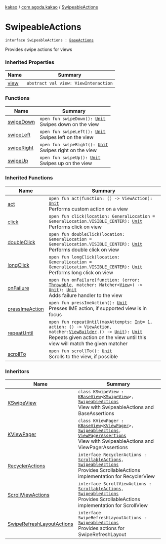 [kakao](../../index.md) / [com.agoda.kakao](../index.md) / [SwipeableActions](./index.md)

# SwipeableActions

`interface SwipeableActions : `[`BaseActions`](../-base-actions/index.md)

Provides swipe actions for views

### Inherited Properties

| Name | Summary |
|---|---|
| [view](../-base-actions/view.md) | `abstract val view: ViewInteraction` |

### Functions

| Name | Summary |
|---|---|
| [swipeDown](swipe-down.md) | `open fun swipeDown(): `[`Unit`](https://kotlinlang.org/api/latest/jvm/stdlib/kotlin/-unit/index.html)<br>Swipes down on the view |
| [swipeLeft](swipe-left.md) | `open fun swipeLeft(): `[`Unit`](https://kotlinlang.org/api/latest/jvm/stdlib/kotlin/-unit/index.html)<br>Swipes left on the view |
| [swipeRight](swipe-right.md) | `open fun swipeRight(): `[`Unit`](https://kotlinlang.org/api/latest/jvm/stdlib/kotlin/-unit/index.html)<br>Swipes right on the view |
| [swipeUp](swipe-up.md) | `open fun swipeUp(): `[`Unit`](https://kotlinlang.org/api/latest/jvm/stdlib/kotlin/-unit/index.html)<br>Swipes up on the view |

### Inherited Functions

| Name | Summary |
|---|---|
| [act](../-base-actions/act.md) | `open fun act(function: () -> ViewAction): `[`Unit`](https://kotlinlang.org/api/latest/jvm/stdlib/kotlin/-unit/index.html)<br>Performs custom action on a view |
| [click](../-base-actions/click.md) | `open fun click(location: GeneralLocation = GeneralLocation.VISIBLE_CENTER): `[`Unit`](https://kotlinlang.org/api/latest/jvm/stdlib/kotlin/-unit/index.html)<br>Performs click on view |
| [doubleClick](../-base-actions/double-click.md) | `open fun doubleClick(location: GeneralLocation = GeneralLocation.VISIBLE_CENTER): `[`Unit`](https://kotlinlang.org/api/latest/jvm/stdlib/kotlin/-unit/index.html)<br>Performs double click on view |
| [longClick](../-base-actions/long-click.md) | `open fun longClick(location: GeneralLocation = GeneralLocation.VISIBLE_CENTER): `[`Unit`](https://kotlinlang.org/api/latest/jvm/stdlib/kotlin/-unit/index.html)<br>Performs long click on view |
| [onFailure](../-base-actions/on-failure.md) | `open fun onFailure(function: (error: `[`Throwable`](https://kotlinlang.org/api/latest/jvm/stdlib/kotlin/-throwable/index.html)`, matcher: Matcher<`[`View`](https://developer.android.com/reference/android/view/View.html)`>) -> `[`Unit`](https://kotlinlang.org/api/latest/jvm/stdlib/kotlin/-unit/index.html)`): `[`Unit`](https://kotlinlang.org/api/latest/jvm/stdlib/kotlin/-unit/index.html)<br>Adds failure handler to the view |
| [pressImeAction](../-base-actions/press-ime-action.md) | `open fun pressImeAction(): `[`Unit`](https://kotlinlang.org/api/latest/jvm/stdlib/kotlin/-unit/index.html)<br>Presses IME action, if supported view is in focus |
| [repeatUntil](../-base-actions/repeat-until.md) | `open fun repeatUntil(maxAttempts: `[`Int`](https://kotlinlang.org/api/latest/jvm/stdlib/kotlin/-int/index.html)` = 1, action: () -> ViewAction, matcher: `[`ViewBuilder`](../-view-builder/index.md)`.() -> `[`Unit`](https://kotlinlang.org/api/latest/jvm/stdlib/kotlin/-unit/index.html)`): `[`Unit`](https://kotlinlang.org/api/latest/jvm/stdlib/kotlin/-unit/index.html)<br>Repeats given action on the view until this view will match the given matcher |
| [scrollTo](../-base-actions/scroll-to.md) | `open fun scrollTo(): `[`Unit`](https://kotlinlang.org/api/latest/jvm/stdlib/kotlin/-unit/index.html)<br>Scrolls to the view, if possible |

### Inheritors

| Name | Summary |
|---|---|
| [KSwipeView](../-k-swipe-view/index.md) | `class KSwipeView : `[`KBaseView`](../-k-base-view/index.md)`<`[`KSwipeView`](../-k-swipe-view/index.md)`>, `[`SwipeableActions`](./index.md)<br>View with SwipeableActions and BaseAssertions |
| [KViewPager](../-k-view-pager/index.md) | `class KViewPager : `[`KBaseView`](../-k-base-view/index.md)`<`[`KViewPager`](../-k-view-pager/index.md)`>, `[`SwipeableActions`](./index.md)`, `[`ViewPagerAssertions`](../-view-pager-assertions/index.md)<br>View with SwipeableActions and ViewPagerAssertions |
| [RecyclerActions](../-recycler-actions/index.md) | `interface RecyclerActions : `[`ScrollableActions`](../-scrollable-actions/index.md)`, `[`SwipeableActions`](./index.md)<br>Provides ScrollableActions implementation for RecyclerView |
| [ScrollViewActions](../-scroll-view-actions/index.md) | `interface ScrollViewActions : `[`ScrollableActions`](../-scrollable-actions/index.md)`, `[`SwipeableActions`](./index.md)<br>Provides ScrollableActions implementation for ScrollView |
| [SwipeRefreshLayoutActions](../-swipe-refresh-layout-actions/index.md) | `interface SwipeRefreshLayoutActions : `[`SwipeableActions`](./index.md)<br>Provides actions for SwipeRefreshLayout |
